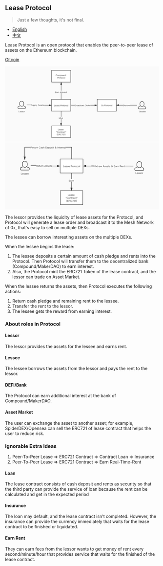 
## Lease Protocol

> Just a few thoughts, it's not final.

* [English](./README.md)
* [中文](./README-zh.md)

Lease Protocol is an open protocol that enables the peer-to-peer lease of assets on the Ethereum blockchain.

[Gitcoin](https://gitcoin.co/grants/353/lease)

![Borrow.png](./images/borrow-assets.jpg)
![Return.png](./images/return-assets.jpg)

The lessor provides the liquidity of lease assets for the Protocol, and Protocol will generate a lease order and broadcast it to the Mesh Network of 0x, that's easy to sell on multiple DEXs.

The lessee can borrow interesting assets on the multiple DEXs.

When the lessee begins the lease:
1. The lessee deposits a certain amount of cash pledge and rents into the Protocol. Then Protocol will transfer them to the decentralized bank (Compound/MakerDAO) to earn interest.
2. Also, the Protocol mint the ERC721 Token of the lease contract, and the lessor can trade on Asset Market.  

When the lessee returns the assets, then Protocol executes the following actions:
1. Return cash pledge and remaining rent to the lessee.
2. Transfer the rent to the lessor.
3. The lessee gets the reward from earning interest.

### About roles in Protocol
#### Lessor
The lessor provides the assets for the lessee and earns rent.

#### Lessee
The lessee borrows the assets from the lessor and pays the rent to the lessor. 

#### DEFI/Bank
The Protocol can earn additional interest at the bank of Compound/MakerDAO.

#### Asset Market
The user can exchange the asset to another asset; for example, SpiderDEX/Opensea can sell the ERC721 of lease contract that helps the user to reduce risk.

### Ignorable Extra Ideas
1. Peer-To-Peer Lease => ERC721 Contract => Contract Loan => Insurance
2. Peer-To-Peer Lease => ERC721 Contract => Earn Real-Time-Rent

#### Loan
The lease contract consists of cash deposit and rents as security so that the third party can provide the service of loan because the rent can be calculated and get in the expected period

#### Insurance
The loan may default, and the lease contract isn't completed. However, the insurance can provide the currency immediately that waits for the lease contract to be finished or liquidated. 

#### Earn Rent 
They can earn fees from the lessor wants to get money of rent every second/minute/hour that provides service that waits for the finished of the lease contract.
